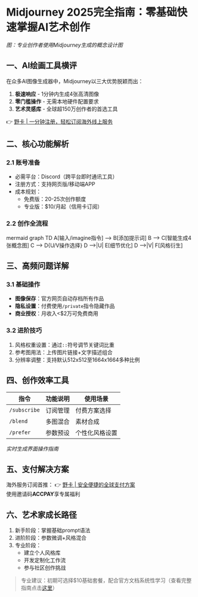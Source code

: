 # Midjourney 2025完全指南：零基础快速掌握AI艺术创作

*图：专业创作者使用Midjourney生成的概念设计图*

## 一、AI绘画工具横评
在众多AI图像生成器中，Midjourney以三大优势脱颖而出：
1. **极速响应** - 1分钟内生成4张高清图像
2. **零门槛操作** - 无需本地硬件配置要求
3. **艺术灵感库** - 全球超150万创作者的首选工具

👉 [野卡 | 一分钟注册，轻松订阅海外线上服务](https://bbtdd.com/yeka)

## 二、核心功能解析
### 2.1 账号准备
- 必需平台：Discord（跨平台即时通讯工具）
- 注册方式：支持网页版/移动端APP
- 成本规划：
  - 免费版：20-25次创作额度
  - 专业版：$10/月起（信用卡订阅）

### 2.2 创作全流程
mermaid
graph TD
    A[输入/imagine指令] --> B[添加提示词]
    B --> C[智能生成4张概念图]
    C --> D{U/V操作选择}
    D -->|U| E[细节优化]
    D -->|V| F[风格衍生]


## 三、高频问题详解
### 3.1 基础操作
- **图像保存**：官方网页自动存档所有作品
- **隐私设置**：付费使用`/private`指令隐藏作品
- **商业授权**：月收入<$2万可免费商用

### 3.2 进阶技巧
1. 风格权重设置：通过`::`符号调节关键词比重
2. 参考图用法：上传图片链接+文字描述组合
3. 分辨率调整：支持默认512x512至1664x1664多种比例

## 四、创作效率工具
| 指令        | 功能说明               | 使用场景           |
|-------------|-----------------------|-------------------|
| `/subscribe`| 订阅管理               | 付费方案选择       |
| `/blend`    | 多图混合               | 素材合成           |
| `/prefer`   | 参数预设               | 个性化风格设置     |


*实时生成界面操作指南*

## 五、支付解决方案
海外服务订阅首推：
👉 [野卡 | 安全便捷的全球支付方案](https://bbtdd.com/yeka)  
使用邀请码**ACCPAY**享专属福利

## 六、艺术家成长路径
1. 新手阶段：掌握基础prompt语法
2. 进阶阶段：参数微调+风格混合
3. 专业阶段：
   - 建立个人风格库
   - 开发定制化工作流
   - 参与社区创作挑战

> 专业建议：初期可选择$10基础套餐，配合官方文档系统性学习（查看完整指南点击[这里](https://bbtdd.com/yeka)）